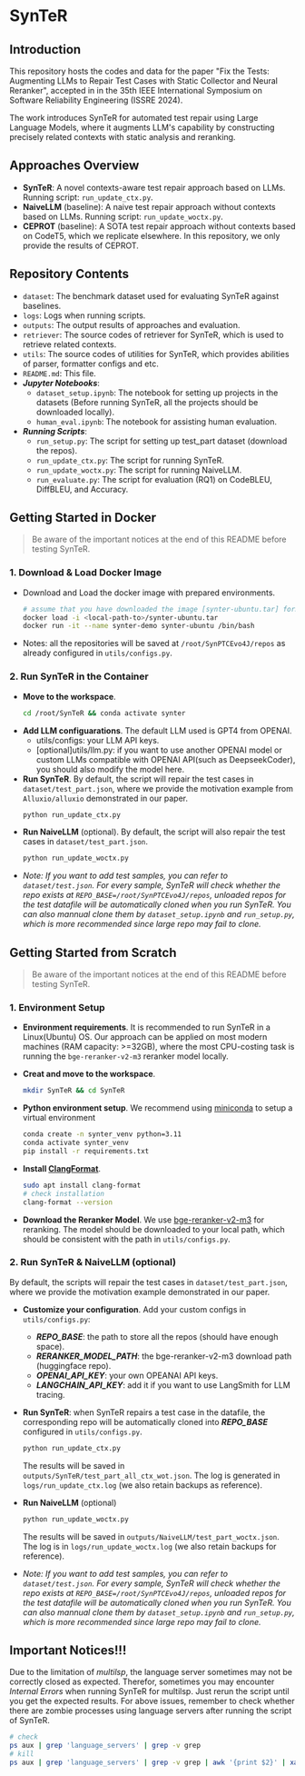 # SynTeR

## Introduction
This repository hosts the codes and data for the paper "Fix the Tests: Augmenting LLMs to Repair Test Cases with Static Collector and Neural Reranker", accepted in in the 35th IEEE International Symposium on Software Reliability Engineering (ISSRE 2024). 

The work introduces SynTeR for automated test repair using Large Language Models, where it augments LLM's capability by constructing precisely related contexts with static analysis and reranking.

## Approaches Overview
- **SynTeR**: A novel contexts-aware test repair approach based on LLMs. Running script: `run_update_ctx.py`.
- **NaiveLLM** (baseline): A naive test repair approach without contexts based on LLMs. Running script: `run_update_woctx.py`.
- **CEPROT** (baseline): A SOTA test repair approach without contexts based on CodeT5, which we replicate elsewhere. In this repository, we only provide the results of CEPROT.

## Repository Contents
- `dataset`: The benchmark dataset used for evaluating SynTeR against baselines.
- `logs`: Logs when running scripts.
- `outputs`: The output results of approaches and evaluation.
- `retriever`: The source codes of retriever for SynTeR, which is used to retrieve related contexts.
- `utils`: The source codes of utilities for SynTeR, which provides abilities of parser, formatter configs and etc. 
- `README.md`: This file.
- ***Jupyter Notebooks***: 
  - `dataset_setup.ipynb`: The notebook for setting up projects in the datasets (Before running SynTeR, all the projects should be downloaded locally).
  - `human_eval.ipynb`: The notebook for assisting human evaluation.
- ***Running Scripts***:
  - `run_setup.py`: The script for setting up test_part dataset (download the repos).
  - `run_update_ctx.py`: The script for running SynTeR.
  - `run_update_woctx.py`: The script for running NaiveLLM.
  - `run_evaluate.py`: The script for evaluation (RQ1) on CodeBLEU, DiffBLEU, and Accuracy.

## Getting Started in Docker 
>Be aware of the important notices at the end of this README before testing SynTeR.
### 1. Download & Load Docker Image
- Download and Load the docker image with prepared environments.
  ```bash
  # assume that you have downloaded the image [synter-ubuntu.tar] form DOI: 10.5281/zenodo.13369956
  docker load -i <local-path-to>/synter-ubuntu.tar
  docker run -it --name synter-demo synter-ubuntu /bin/bash
  ```

- Notes: all the repositories will be saved at `/root/SynPTCEvo4J/repos` as already configured in `utils/configs.py`.

### 2. Run SynTeR in the Container
- **Move to the workspace**.
  ```bash
  cd /root/SynTeR && conda activate synter
  ```
- **Add LLM configuarations**. The default LLM used is GPT4 from OPENAI.
  - utils/configs: your LLM API keys.
  - [optional]utils/llm.py: if you want to use another OPENAI model or custom LLMs compatible with OPENAI API(such as DeepseekCoder), you should also modify the model here.
- **Run SynTeR**. By default, the script will repair the test cases in `dataset/test_part.json`, where we provide the motivation example from `Alluxio/alluxio` demonstrated in our paper.
  ```bash
  python run_update_ctx.py
  ```
- **Run NaiveLLM** (optional). By default, the script will also repair the test cases in `dataset/test_part.json`.
  ```bash
  python run_update_woctx.py
  ```
- *Note: If you want to add test samples, you can refer to `dataset/test.json`. For every sample, SynTeR will check whether the repo exists at `REPO_BASE=/root/SynPTCEvo4J/repos`, unloaded repos for the test datafile will be automatically cloned when you run SynTeR. You can also mannual clone them by `dataset_setup.ipynb` and `run_setup.py`, which is more recommended since large repo may fail to clone.*

## Getting Started from Scratch 
>Be aware of the important notices at the end of this README before testing SynTeR.
### 1. Environment Setup

- **Environment requirements**. It is recommended to run SynTeR in a Linux(Ubuntu) OS. Our approach can be applied on most modern machines (RAM capacity: >=32GB), where the most CPU-costing task is running the `bge-reranker-v2-m3` reranker model locally.

- **Creat and move to the workspace**.
  ```bash
  mkdir SynTeR && cd SynTeR
  ```

- **Python environment setup**. 
We recommend using [miniconda](https://docs.anaconda.com/miniconda/) to setup a virtual environment
  ```bash
  conda create -n synter_venv python=3.11
  conda activate synter_venv
  pip install -r requirements.txt
  ``` 

- **Install [ClangFormat](https://clang.llvm.org/docs/ClangFormat.html)**. 
  ```bash
  sudo apt install clang-format
  # check installation
  clang-format --version
  ```

- **Download the Reranker Model**. We use [bge-reranker-v2-m3](https://huggingface.co/BAAI/bge-reranker-v2-m3/tree/main) for reranking. The model should be downloaded to your local path, which should be consistent with the path in `utils/configs.py`.

### 2. Run SynTeR & NaiveLLM (optional)

By default, the scripts will repair the test cases in `dataset/test_part.json`, where we provide the motivation example demonstrated in our paper.

- **Customize your configuration**. Add your custom configs in `utils/configs.py`:
  - ***REPO_BASE***: the path to store all the repos (should have enough space).
  - ***RERANKER_MODEL_PATH***: the bge-reranker-v2-m3 download path (huggingface repo).
  - ***OPENAI_API_KEY***: your own OPEANAI API keys.
  - ***LANGCHAIN_API_KEY***: add it if you want to use LangSmith for LLM tracing.

- **Run SynTeR**: when SynTeR repairs a test case in the datafile, the corresponding repo will be automatically cloned into  ***REPO_BASE*** configured in `utils/configs.py`.

  ```bash
  python run_update_ctx.py
  ```
  The results will be saved in `outputs/SynTeR/test_part_all_ctx_wot.json`. The log is generated in `logs/run_update_ctx.log` (we also retain backups as reference). 

- **Run NaiveLLM** (optional)
  ```bash
  python run_update_woctx.py
  ```
  The results will be saved in `outputs/NaiveLLM/test_part_woctx.json`. The log is in `logs/run_update_woctx.log` (we also retain backups for reference). 

- *Note: If you want to add test samples, you can refer to `dataset/test.json`. For every sample, SynTeR will check whether the repo exists at `REPO_BASE=/root/SynPTCEvo4J/repos`, unloaded repos for the test datafile will be automatically cloned when you run SynTeR. You can also mannual clone them by `dataset_setup.ipynb` and `run_setup.py`, which is more recommended since large repo may fail to clone.*

## Important Notices!!!
Due to the limitation of *multilsp*, the language server sometimes may not be correctly closed as expected. Therefor, sometimes you may encounter *Internal Errors* when running SynTeR for multilsp. Just rerun the script until you get the expected results. For above issues, remember to check whether there are zombie processes using language servers after running the script of SynTeR.
  ```bash
  # check
  ps aux | grep 'language_servers' | grep -v grep
  # kill
  ps aux | grep 'language_servers' | grep -v grep | awk '{print $2}' | xargs kill
  ```
